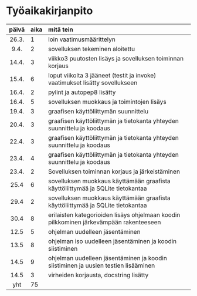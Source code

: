 # Työaikakirjanpito

| päivä | aika | mitä tein  |
| :----:|:-----| :-----|
| 26.3. | 1    | loin vaatimusmäärittelyn |
| 9.4.  | 2    | sovelluksen tekeminen aloitettu |
| 14.4. | 3   | viikko3 puutosten lisäys ja sovelluksen toiminnan korjaus |
| 15.4. | 6    | loput viikolta 3 jääneet (testit ja invoke) vaatimukset lisätty sovellukseen |
| 16.4. | 2    | pylint ja autopep8 lisätty |
| 16.4. | 5    | sovelluksen muokkaus ja toimintojen lisäys |
| 19.4. | 3    | graafisen käyttöliittymän suunnittelu |
| 20.4. | 3    | graafisen käyttöliittymän ja tietokanta yhteyden suunnittelu ja koodaus |
| 22.4. | 3    | graafisen käyttöliittymän ja tietokanta yhteyden suunnittelu ja koodaus |
| 23.4. | 4    | graafisen käyttöliittymän ja tietokanta yhteyden suunnittelu ja koodaus |
| 23.4. | 2    | Sovelluksen toiminnan korjaus ja järkeistäminen |
| 25.4  | 6    | sovelluksen muokkaus käyttämään graafista käyttöliittymää ja SQLite tietokantaa |
| 29.4  | 2    | sovelluksen muokkaus käyttämään graafista käyttöliittymää ja SQLite tietokantaa |
| 30.4  | 8    | erilaisten kategorioiden lisäys ohjelmaan koodin pilkkominen järkevämpään rakenteeseen |
| 12.5  | 5    | ohjelman uudelleen jäsentäminen|
| 13.5  | 8    | ohjelman iso uudelleen jäsentäminen ja koodin siistiminen |
| 14.5  | 9    | ohjelman uudelleen jäsentäminen ja koodin siistiminen ja uusien testien lisääminen |
| 14.5  | 3    | virheiden korjausta, docstring lisätty|
| yht   | 75   |   
